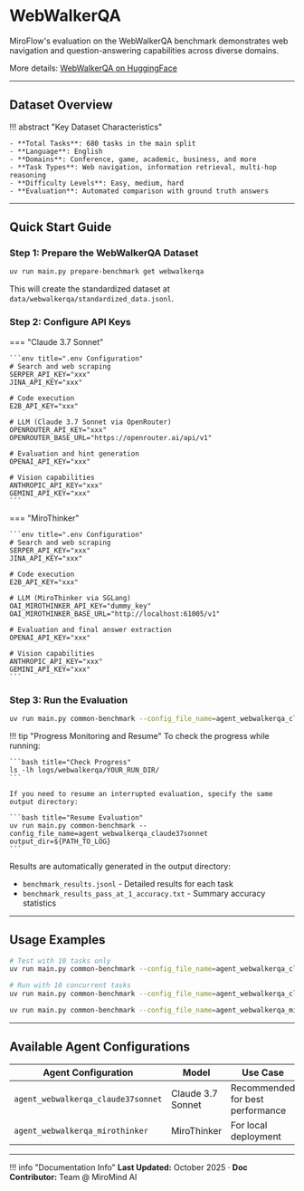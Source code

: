 # WebWalkerQA

MiroFlow's evaluation on the WebWalkerQA benchmark demonstrates web navigation and question-answering capabilities across diverse domains.

More details: [WebWalkerQA on HuggingFace](https://huggingface.co/datasets/MiromindAI/WebWalkerQA)

---

## Dataset Overview

!!! abstract "Key Dataset Characteristics"

    - **Total Tasks**: 680 tasks in the main split
    - **Language**: English
    - **Domains**: Conference, game, academic, business, and more
    - **Task Types**: Web navigation, information retrieval, multi-hop reasoning
    - **Difficulty Levels**: Easy, medium, hard
    - **Evaluation**: Automated comparison with ground truth answers

---

## Quick Start Guide

### Step 1: Prepare the WebWalkerQA Dataset

```bash title="Download WebWalkerQA Dataset"
uv run main.py prepare-benchmark get webwalkerqa
```

This will create the standardized dataset at `data/webwalkerqa/standardized_data.jsonl`.

### Step 2: Configure API Keys

=== "Claude 3.7 Sonnet"

    ```env title=".env Configuration"
    # Search and web scraping
    SERPER_API_KEY="xxx"
    JINA_API_KEY="xxx"
    
    # Code execution
    E2B_API_KEY="xxx"
    
    # LLM (Claude 3.7 Sonnet via OpenRouter)
    OPENROUTER_API_KEY="xxx"
    OPENROUTER_BASE_URL="https://openrouter.ai/api/v1"
    
    # Evaluation and hint generation
    OPENAI_API_KEY="xxx"
    
    # Vision capabilities
    ANTHROPIC_API_KEY="xxx"
    GEMINI_API_KEY="xxx"
    ```

=== "MiroThinker"

    ```env title=".env Configuration"
    # Search and web scraping
    SERPER_API_KEY="xxx"
    JINA_API_KEY="xxx"
    
    # Code execution
    E2B_API_KEY="xxx"
    
    # LLM (MiroThinker via SGLang)
    OAI_MIROTHINKER_API_KEY="dummy_key"
    OAI_MIROTHINKER_BASE_URL="http://localhost:61005/v1"
    
    # Evaluation and final answer extraction
    OPENAI_API_KEY="xxx"
    
    # Vision capabilities
    ANTHROPIC_API_KEY="xxx"
    GEMINI_API_KEY="xxx"
    ```

### Step 3: Run the Evaluation

```bash title="Run WebWalkerQA Evaluation"
uv run main.py common-benchmark --config_file_name=agent_webwalkerqa_claude37sonnet output_dir="logs/webwalkerqa/$(date +"%Y%m%d_%H%M")"
```

!!! tip "Progress Monitoring and Resume"
    To check the progress while running:
    
    ```bash title="Check Progress"
    ls -lh logs/webwalkerqa/YOUR_RUN_DIR/
    ```
    
    If you need to resume an interrupted evaluation, specify the same output directory:
    
    ```bash title="Resume Evaluation"
    uv run main.py common-benchmark --config_file_name=agent_webwalkerqa_claude37sonnet output_dir=${PATH_TO_LOG}
    ```

Results are automatically generated in the output directory:
- `benchmark_results.jsonl` - Detailed results for each task
- `benchmark_results_pass_at_1_accuracy.txt` - Summary accuracy statistics

---

## Usage Examples

```bash title="Limited Task Testing"
# Test with 10 tasks only
uv run main.py common-benchmark --config_file_name=agent_webwalkerqa_claude37sonnet benchmark.execution.max_tasks=10 output_dir="logs/webwalkerqa/test"
```

```bash title="Custom Concurrency"
# Run with 10 concurrent tasks
uv run main.py common-benchmark --config_file_name=agent_webwalkerqa_claude37sonnet benchmark.execution.max_concurrent=10 output_dir="logs/webwalkerqa/$(date +"%Y%m%d_%H%M")"
```

```bash title="Using MiroThinker Model"
uv run main.py common-benchmark --config_file_name=agent_webwalkerqa_mirothinker output_dir="logs/webwalkerqa/$(date +"%Y%m%d_%H%M")"
```

---

## Available Agent Configurations

| Agent Configuration | Model | Use Case |
|-------------------|-------|----------|
| `agent_webwalkerqa_claude37sonnet` | Claude 3.7 Sonnet | Recommended for best performance |
| `agent_webwalkerqa_mirothinker` | MiroThinker | For local deployment |

---

!!! info "Documentation Info"
    **Last Updated:** October 2025 · **Doc Contributor:** Team @ MiroMind AI

